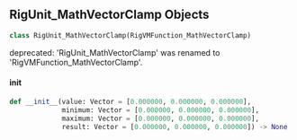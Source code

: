 ## RigUnit_MathVectorClamp Objects

```python
class RigUnit_MathVectorClamp(RigVMFunction_MathVectorClamp)
```

deprecated: 'RigUnit_MathVectorClamp' was renamed to 'RigVMFunction_MathVectorClamp'.

<a id="unreal.RigUnit_MathVectorClamp.__init__"></a>

#### __init__

```python
def __init__(value: Vector = [0.000000, 0.000000, 0.000000],
             minimum: Vector = [0.000000, 0.000000, 0.000000],
             maximum: Vector = [0.000000, 0.000000, 0.000000],
             result: Vector = [0.000000, 0.000000, 0.000000]) -> None
```

<a id="unreal.RigVMFunction_MathVectorLerp"></a>